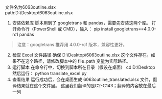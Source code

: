 文件名为6063outline.xlsx   
path:D:\Desktop\6063outline.xlsx
1. 安装依赖库
脚本用到了 googletrans 和 pandas，需要先安装这两个库。
打开命令行（PowerShell 或 CMD），输入：
pip install googletrans==4.0.0-rc1 pandas
> 注意：googletrans 推荐用 4.0.0-rc1 版本，兼容性更好。
2. 检查 Excel 文件路径
确保 D:\Desktop\6063outline.xlsx 这个文件存在。如果不在这个路径，请修改脚本中的 file_path 变量为实际路径。
3. 运行脚本
在命令行中，切换到脚本所在目录（假设在桌面）
cd D:\Desktop
然后运行：
python translate_excel.py
4. 查看结果
运行成功后，会在桌面生成 6063outline_translated.xlsx 文件，翻译结果就在这个文件里。
这里我们翻译的是C2-C143；翻译的内容放在最后一列
